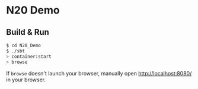 # N20 Demo #

## Build & Run ##

```sh
$ cd N20_Demo
$ ./sbt
> container:start
> browse
```

If `browse` doesn't launch your browser, manually open [http://localhost:8080/](http://localhost:8080/) in your browser.
